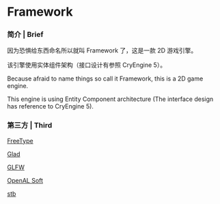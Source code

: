 ﻿# Framework

### 简介 | Brief

因为恐惧给东西命名所以就叫 Framework 了，这是一款 2D 游戏引擎。

该引擎使用实体组件架构（接口设计有参照 CryEngine 5）。

Because afraid to name things so call it Framework, this is a 2D game engine.

This engine is using Entity Component architecture (The interface design has reference to CryEngine 5).

### 第三方 | Third

[FreeType](https://freetype.org/)

[Glad](https://glad.dav1d.de/)

[GLFW](https://www.glfw.org/)

[OpenAL Soft](https://openal-soft.org/)

[stb](https://github.com/nothings/stb)